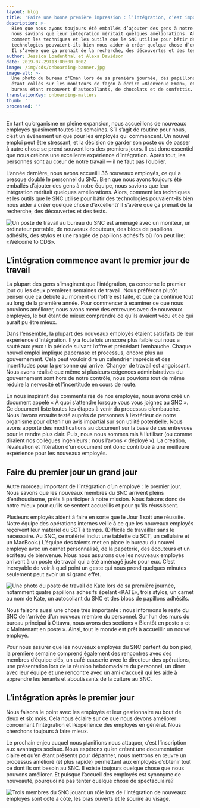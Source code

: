 ```yaml
---
layout: blog
title: 'Faire une bonne première impression : l’intégration, c’est important'
description: >-
  Bien que nous ayons toujours été emballés d’ajouter des gens à notre équipe,
  nous savions que leur intégration méritait quelques améliorations. Alors,
  comment les techniques et les outils que le SNC utilise pour bâtir des
  technologies pouvaient-ils bien nous aider à créer quelque chose d’excellent?
  Il s’avère que ça prenait de la recherche, des découvertes et des tests.
author: Jessica Loadenthal et Alexa Davidson
date: 2019-07-29T13:00:00.000Z
image: /img/cds/onboarding-banner.jpg
image-alt: >-
  Une photo du bureau d'Eman lors de sa première journée, des papillons adhésifs
  étant collés sur les moniteurs de façon à écrire «Bienvenue Eman», et le
  bureau étant recouvert d'autocollants, de chocolats et de confettis.
translationKey: onboarding-matters
thumb: ''
processed: ''
---
```

En tant qu’organisme en pleine expansion, nous accueillons de nouveaux employés quasiment toutes les semaines. S’il s’agit de routine pour nous, c’est un événement unique pour les employés qui commencent. Un nouvel emploi peut être stressant, et la décision de garder son poste ou de passer à autre chose se prend souvent lors des premiers jours. Il est donc essentiel que nous créions une excellente expérience d’intégration. Après tout, les personnes sont au cœur de notre travail — il ne faut pas l’oublier. 

L’année dernière, nous avons accueilli 36 nouveaux employés, ce qui a presque doublé le personnel du SNC. Bien que nous ayons toujours été emballés d’ajouter des gens à notre équipe, nous savions que leur intégration méritait quelques améliorations. Alors, comment les techniques et les outils que le SNC utilise pour bâtir des technologies pouvaient-ils bien nous aider à créer quelque chose d’excellent? Il s’avère que ça prenait de la recherche, des découvertes et des tests.

![Un poste de travail au bureau du SNC est aménagé avec un moniteur, un ordinateur portable, de nouveaux écouteurs, des blocs de papillons adhésifs, des stylos et une rangée de papillons adhésifs où l'on peut lire: «Welcome to CDS».](/img/cds/onboarding-1.jpg)

## L’intégration commence avant le premier jour de travail

La plupart des gens s’imaginent que l’intégration, ça concerne le premier jour ou les deux premières semaines de travail. Nous préférons plutôt penser que ça débute au moment où l’offre est faite, et que ça continue tout au long de la première année. Pour commencer à examiner ce que nous pouvions améliorer, nous avons mené des entrevues avec de nouveaux employés, le but étant de mieux comprendre ce qu’ils avaient vécu et ce qui aurait pu être mieux.

Dans l’ensemble, la plupart des nouveaux employés étaient satisfaits de leur expérience d’intégration. Il y a toutefois un score plus faible qui nous a sauté aux yeux : la période suivant l’offre et précédant l’embauche. Chaque nouvel emploi implique paperasse et processus, encore plus au gouvernement. Cela peut vouloir dire un calendrier imprécis et des incertitudes pour la personne qui arrive. Changer de travail est angoissant. Nous avons réalisé que même si plusieurs exigences administratives du gouvernement sont hors de notre contrôle, nous pouvions tout de même réduire la nervosité et l’incertitude en cours de route.

En nous inspirant des commentaires de nos employés, nous avons créé un document appelé « À quoi s’attendre lorsque vous vous joignez au SNC ». Ce document liste toutes les étapes à venir du processus d’embauche. Nous l’avons ensuite testé auprès de personnes à l’extérieur de notre organisme pour obtenir un avis impartial sur son utilité potentielle. Nous avons apporté des modifications au document sur la base de ces entrevues pour le rendre plus clair. Puis, nous nous sommes mis à l’utiliser (ou comme diraient nos collègues ingénieurs : nous l’avons « déployé »). La création, l’évaluation et l’itération d’un document ont donc contribué à une meilleure expérience pour les nouveaux employés.

## Faire du premier jour un grand jour

Autre morceau important de l’intégration d’un employé : le premier jour. Nous savons que les nouveaux membres du SNC arrivent pleins d’enthousiasme, prêts à participer à notre mission. Nous faisons donc de notre mieux pour qu’ils se sentent accueillis et pour qu’ils réussissent.

Plusieurs employés aident à faire en sorte que le Jour 1 soit une réussite. Notre équipe des opérations internes veille à ce que les nouveaux employés reçoivent leur matériel du SCT à temps. (Difficile de travailler sans le nécessaire. Au SNC, ce matériel inclut une tablette du SCT, un cellulaire et un MacBook.) L’équipe des talents met en place le bureau du nouvel employé avec un carnet personnalisé, de la papeterie, des écouteurs et un écriteau de bienvenue. Nous nous assurons que les nouveaux employés arrivent à un poste de travail qui a été aménagé juste pour eux. C’est incroyable de voir à quel point un geste qui nous prend quelques minutes seulement peut avoir un si grand effet.

![Une photo du poste de travail de Kate lors de sa première journée, notamment quatre papillons adhésifs épelant «KATE», trois stylos, un carnet au nom de Kate, un autocollant du SNC et des blocs de papillons adhésifs.](/img/cds/onboarding-2.jpg)

Nous faisons aussi une chose très importante : nous informons le reste du SNC de l’arrivée d’un nouveau membre du personnel. Sur l’un des murs du bureau principal à Ottawa, nous avons des sections « Bientôt en poste » et « Maintenant en poste ». Ainsi, tout le monde est prêt à accueillir un nouvel employé.

Pour nous assurer que les nouveaux employés du SNC partent du bon pied, la première semaine comprend également des rencontres avec des membres d’équipe clés, un café-causerie avec le directeur des opérations, une présentation lors de la réunion hebdomadaire du personnel, un dîner avec leur équipe et une rencontre avec un ami d’accueil qui les aide à apprendre les tenants et aboutissants de la culture au SNC.

## L’intégration après le premier jour

Nous faisons le point avec les employés et leur gestionnaire au bout de deux et six mois. Cela nous éclaire sur ce que nous devons améliorer concernant l’intégration et l’expérience des employés en général. Nous cherchons toujours à faire mieux.

Le prochain enjeu auquel nous planifions nous attaquer, c’est l’inscription aux avantages sociaux. Nous espérons qu’en créant une documentation claire et qu’en étant présents pour dépanner, nous mettrons en œuvre un processus amélioré (et plus rapide) permettant aux employés d’obtenir tout ce dont ils ont besoin au SNC. Il existe toujours quelque chose que nous pouvons améliorer. Et puisque l’accueil des employés est synonyme de nouveauté, pourquoi ne pas tenter quelque chose de spectaculaire?

![Trois membres du SNC jouant un rôle lors de l'intégration de nouveaux employés sont côte à côte, les bras ouverts et le sourire au visage.](/img/cds/onboarding-3.jpg)
